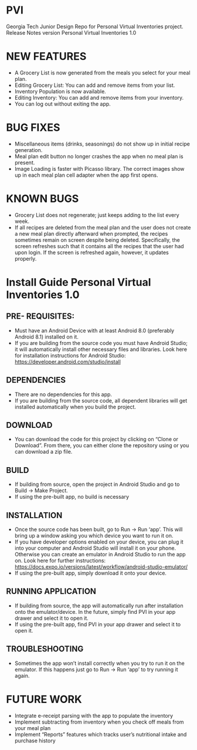 # PVI
Georgia Tech Junior Design Repo for Personal Virtual Inventories project.
Release Notes version Personal Virtual Inventories 1.0

# NEW FEATURES
- A Grocery List is now generated from the meals you select for your meal plan.
- Editing Grocery List: You can add and remove items from your list.
- Inventory Population is now available.
- Editing Inventory: You can add and remove items from your inventory.
- You can log out without exiting the app.
# BUG FIXES
- Miscellaneous items (drinks, seasonings) do not show up in initial recipe generation.
- Meal plan edit button no longer crashes the app when no meal plan is present.
- Image Loading is faster with Picasso library. The correct images show up in each meal plan cell adapter when the app first opens.
# KNOWN BUGS
- Grocery List does not regenerate; just keeps adding to the list every week.
- If all recipes are deleted from the meal plan and the user does not create a new meal plan directly afterward when prompted, the recipes sometimes remain on screen despite being deleted. Specifically, the screen refreshes such that it contains all the recipes that the user had upon login. If the screen is refreshed again, however, it updates properly.

# Install Guide Personal Virtual Inventories 1.0
## PRE- REQUISITES:
- Must have an Android Device with at least Android 8.0 (preferably Android 8.1) installed on it.
- If you are building from the source code you must have Android Studio; it will automatically install other necessary files and libraries. Look here for installation instructions for Android Studio: https://developer.android.com/studio/install
## DEPENDENCIES
- There are no dependencies for this app.
- If you are building from the source code, all dependent libraries will get installed automatically when you build the project.
## DOWNLOAD
- You can download the code for this project by clicking on “Clone or Download”. From there, you can either clone the repository using or you can download a zip file.
## BUILD
- If building from source, open the project in Android Studio and go to Build -> Make Project.
- If using the pre-built app, no build is necessary
## INSTALLATION
- Once the source code has been built, go to Run -> Run ‘app’. This will bring up a window asking you which device you want to run it on.
- If you have developer options enabled on your device, you can plug it into your computer and Android Studio will install it on your phone.
Otherwise you can create an emulator in Android Studio to run the app on.  Look here for further instructions: https://docs.expo.io/versions/latest/workflow/android-studio-emulator/
- If using the pre-built app, simply download it onto your device.
## RUNNING APPLICATION
- If building from source, the app will automatically run after installation onto the emulator/device. In the future, simply find PVI in your app drawer and select it to open it.
- If using the pre-built app, find PVI in your app drawer and select it to open it.
## TROUBLESHOOTING
- Sometimes the app won’t install correctly when you try to run it on the emulator. If this happens just go to Run -> Run ‘app’ to try running it again.


# FUTURE WORK
- Integrate e-receipt parsing with the app to populate the inventory
- Implement subtracting from inventory when you check off meals from your meal plan
- Implement “Reports” features which tracks user’s nutritional intake and purchase history

